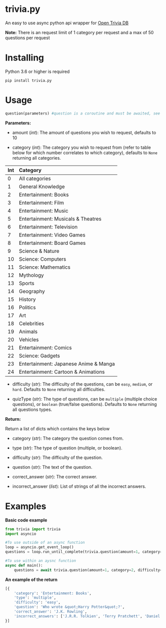 # trivia.py

An easy to use async python api wrapper for [Open Trivia DB](https://opentdb.com/api_config.php)


**Note:**
There is an request limit of 1 category per request and a max of 50 questions per request


# Installing

Python 3.6 or higher is required

```
pip install trivia.py
```




# Usage

```python
question(parameters) #question is a coroutine and must be awaited, see examples at the bottom to see how to do this
```

**Parameters:**
- amount (*int*):
    The amount of questions you wish to request, defaults to 10

- category (*int*):
    The category you wish to request from (refer to table below for which number correlates to which category), defaults to `None` returning all categories.

| Int | Category                              |
| --- |:------------------------------------- |
| 0   | All categories                        |
| 1   | General Knowledge                     |
| 2   | Entertainment: Books                  |
| 3   | Entertainment: Film                   |
| 4   | Entertainment: Music                  |
| 5   | Entertainment: Musicals & Theatres    |
| 6   | Entertainment: Television             |
| 7   | Entertainment: Video Games            |
| 8   | Entertainment: Board Games            |
| 9   | Science & Nature                      |
| 10  | Science: Computers                    |
| 11  | Science: Mathematics                  |
| 12  | Mythology                             |
| 13  | Sports                                |
| 14  | Geography                             |
| 15  | History                               |
| 16  | Politics                              |
| 17  | Art                                   |
| 18  | Celebrities                           |
| 19  | Animals                               |
| 20  | Vehicles                              |
| 21  | Entertainment: Comics                 |
| 22  | Science: Gadgets                      |
| 23  | Entertainment: Japanese Anime & Manga |
| 24  | Entertainment: Cartoon & Animations   |

- difficulty (*str*):
    The difficulty of the questions, can be `easy`, `medium`, or `hard`. Defaults to `None` returning all difficulties. 

- quizType (*str*):
    The type of questions, can be `multiple` (multiple choice questions), or `boolean` (true/false questions). Defaults to `None` returning all questions types. 


**Return:**

Return a list of dicts which contains the keys below
- category (*str*):
    The category the question comes from.

- type (*str*):
    The type of question (multiple, or boolean).

- difficulty (*str*):
    The difficulty of the question.

- question (*str*):
    The text of the question.

- correct_answer (*str*):
    The correct answer.

- incorrect_answer (*list*):
    List of strings of all the incorrect answers.




# Examples

**Basic code example**
```python
from trivia import trivia
import asyncio

#To use outside of an async function
loop = asyncio.get_event_loop()
questions = loop.run_until_complete(trivia.question(amount=1, category=2, difficulty='easy', quizType='multiple'))

#To use within an aysnc function
async def main():
    questions = await trivia.question(amount=1, category=2, difficulty='easy', quizType='multiple')
```


**An example of the return**
```python
[{
    'category': 'Entertainment: Books', 
    'type': 'multiple',
    'difficulty': 'easy',
    'question': 'Who wrote &quot;Harry Potter&quot;?',
    'correct_answer': 'J.K. Rowling', 
    'incorrect_answers': ['J.R.R. Tolkien', 'Terry Pratchett', 'Daniel Radcliffe']
}]
```
